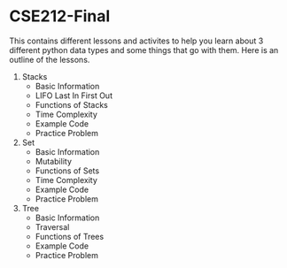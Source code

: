 # CSE212-Final
This contains different lessons and activites to help you learn about 3 different python data types and some things that go with them. Here is an outline of the lessons.

1. Stacks
    - Basic Information
    - LIFO Last In First Out
    - Functions of Stacks
    - Time Complexity
    - Example Code
    - Practice Problem
2. Set
    - Basic Information
    - Mutability
    - Functions of Sets
    - Time Complexity
    - Example Code
    - Practice Problem
3. Tree
    - Basic Information
    - Traversal
    - Functions of Trees
    - Example Code
    - Practice Problem